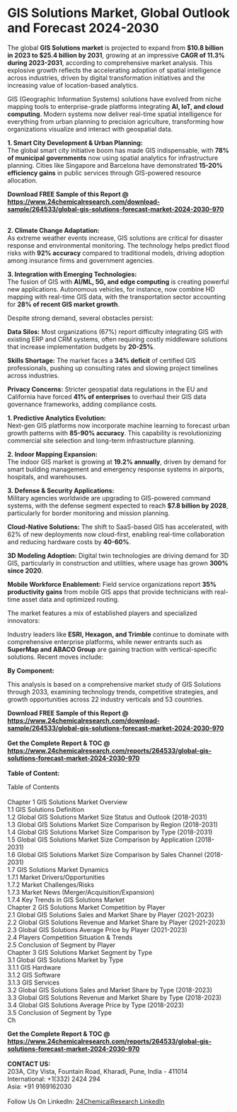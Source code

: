 <h1>GIS Solutions Market, Global Outlook and Forecast 2024-2030</h1><p>The global <strong>GIS Solutions market</strong> is projected to expand from <strong>$10.8 billion in 2023 to $25.4 billion by 2031</strong>, growing at an impressive <strong>CAGR of 11.3% during 2023-2031</strong>, according to comprehensive market analysis. This explosive growth reflects the accelerating adoption of spatial intelligence across industries, driven by digital transformation initiatives and the increasing value of location-based analytics.</p><p>GIS (Geographic Information Systems) solutions have evolved from niche mapping tools to enterprise-grade platforms integrating <strong>AI, IoT, and cloud computing</strong>. Modern systems now deliver real-time spatial intelligence for everything from urban planning to precision agriculture, transforming how organizations visualize and interact with geospatial data.</p><p><strong>1. Smart City Development &amp; Urban Planning:</strong><br>
The global smart city initiative boom has made GIS indispensable, with <strong>78% of municipal governments</strong> now using spatial analytics for infrastructure planning. Cities like Singapore and Barcelona have demonstrated <strong>15-20% efficiency gains</strong> in public services through GIS-powered resource allocation.</p><div><b>Download FREE Sample of this Report @ 
            <a href="https://www.24chemicalresearch.com/download-sample/264533/global-gis-solutions-forecast-market-2024-2030-970">
            https://www.24chemicalresearch.com/download-sample/264533/global-gis-solutions-forecast-market-2024-2030-970</a></b></div><br><p><strong>2. Climate Change Adaptation:</strong><br>
As extreme weather events increase, GIS solutions are critical for disaster response and environmental monitoring. The technology helps predict flood risks with <strong>92% accuracy</strong> compared to traditional models, driving adoption among insurance firms and government agencies.</p><p><strong>3. Integration with Emerging Technologies:</strong><br>
The fusion of GIS with <strong>AI/ML, 5G, and edge computing</strong> is creating powerful new applications. Autonomous vehicles, for instance, now combine HD mapping with real-time GIS data, with the transportation sector accounting for <strong>28% of recent GIS market growth</strong>.</p><p>Despite strong demand, several obstacles persist:</p><p><strong>Data Silos:</strong> Most organizations (67%) report difficulty integrating GIS with existing ERP and CRM systems, often requiring costly middleware solutions that increase implementation budgets by <strong>20-25%</strong>.</p><p><strong>Skills Shortage:</strong> The market faces a <strong>34% deficit</strong> of certified GIS professionals, pushing up consulting rates and slowing project timelines across industries.</p><p><strong>Privacy Concerns:</strong> Stricter geospatial data regulations in the EU and California have forced <strong>41% of enterprises</strong> to overhaul their GIS data governance frameworks, adding compliance costs.</p><p><strong>1. Predictive Analytics Evolution:</strong><br>
Next-gen GIS platforms now incorporate machine learning to forecast urban growth patterns with <strong>85-90% accuracy</strong>. This capability is revolutionizing commercial site selection and long-term infrastructure planning.</p><p><strong>2. Indoor Mapping Expansion:</strong><br>
The indoor GIS market is growing at <strong>19.2% annually</strong>, driven by demand for smart building management and emergency response systems in airports, hospitals, and warehouses.</p><p><strong>3. Defense &amp; Security Applications:</strong><br>
Military agencies worldwide are upgrading to GIS-powered command systems, with the defense segment expected to reach <strong>$7.8 billion by 2028</strong>, particularly for border monitoring and mission planning.</p><p><strong>Cloud-Native Solutions:</strong> The shift to SaaS-based GIS has accelerated, with 62% of new deployments now cloud-first, enabling real-time collaboration and reducing hardware costs by <strong>40-60%</strong>.</p><p><strong>3D Modeling Adoption:</strong> Digital twin technologies are driving demand for 3D GIS, particularly in construction and utilities, where usage has grown <strong>300% since 2020</strong>.</p><p><strong>Mobile Workforce Enablement:</strong> Field service organizations report <strong>35% productivity gains</strong> from mobile GIS apps that provide technicians with real-time asset data and optimized routing.</p><p>The market features a mix of established players and specialized innovators:</p><p>Industry leaders like <strong>ESRI, Hexagon, and Trimble</strong> continue to dominate with comprehensive enterprise platforms, while newer entrants such as <strong>SuperMap and ABACO Group</strong> are gaining traction with vertical-specific solutions. Recent moves include:</p><p><strong>By Component:</strong></p><p>This analysis is based on a comprehensive market study of GIS Solutions through 2033, examining technology trends, competitive strategies, and growth opportunities across 22 industry verticals and 53 countries.</p><div><b>Download FREE Sample of this Report @ 
            <a href="https://www.24chemicalresearch.com/download-sample/264533/global-gis-solutions-forecast-market-2024-2030-970">
            https://www.24chemicalresearch.com/download-sample/264533/global-gis-solutions-forecast-market-2024-2030-970</a></b></div><br><div><b>Get the Complete Report & TOC @ 
            <a href="https://www.24chemicalresearch.com/reports/264533/global-gis-solutions-forecast-market-2024-2030-970">
            https://www.24chemicalresearch.com/reports/264533/global-gis-solutions-forecast-market-2024-2030-970</a></b></div><br>
            <b>Table of Content:</b><p>Table of Contents<br />
<br />
Chapter 1 GIS Solutions Market Overview<br />
    1.1 GIS Solutions Definition<br />
    1.2 Global GIS Solutions Market Size Status and Outlook (2018-2031)<br />
    1.3 Global GIS Solutions Market Size Comparison by Region (2018-2031)<br />
    1.4 Global GIS Solutions Market Size Comparison by Type (2018-2031)<br />
    1.5 Global GIS Solutions Market Size Comparison by Application (2018-2031)<br />
    1.6 Global GIS Solutions Market Size Comparison by Sales Channel (2018-2031)<br />
    1.7 GIS Solutions Market Dynamics<br />
        1.7.1 Market Drivers/Opportunities<br />
        1.7.2 Market Challenges/Risks<br />
        1.7.3 Market News (Merger/Acquisition/Expansion)<br />
        1.7.4 Key Trends in GIS Solutions Market<br />
Chapter 2 GIS Solutions Market Competition by Player<br />
    2.1 Global GIS Solutions Sales and Market Share by Player (2021-2023)<br />
    2.2 Global GIS Solutions Revenue and Market Share by Player (2021-2023)<br />
    2.3 Global GIS Solutions Average Price by Player (2021-2023)<br />
    2.4 Players Competition Situation & Trends<br />
    2.5 Conclusion of Segment by Player<br />
Chapter 3 GIS Solutions Market Segment by Type<br />
    3.1 Global GIS Solutions Market by Type<br />
        3.1.1 GIS Hardware<br />
        3.1.2 GIS Software<br />
        3.1.3 GIS Services<br />
    3.2 Global GIS Solutions Sales and Market Share by Type (2018-2023)<br />
    3.3 Global GIS Solutions Revenue and Market Share by Type (2018-2023)<br />
    3.4 Global GIS Solutions Average Price by Type (2018-2023)<br />
    3.5 Conclusion of Segment by Type<br />
Ch</p><div><b>Get the Complete Report & TOC @ 
            <a href="https://www.24chemicalresearch.com/reports/264533/global-gis-solutions-forecast-market-2024-2030-970">
            https://www.24chemicalresearch.com/reports/264533/global-gis-solutions-forecast-market-2024-2030-970</a></b></div><br><b>CONTACT US:</b><br>
            203A, City Vista, Fountain Road, Kharadi, Pune, India - 411014<br>
            International: +1(332) 2424 294<br>
            Asia: +91 9169162030 <br><br>
            Follow Us On LinkedIn: <a href="https://www.linkedin.com/company/24chemicalresearch/">24ChemicalResearch LinkedIn</a>